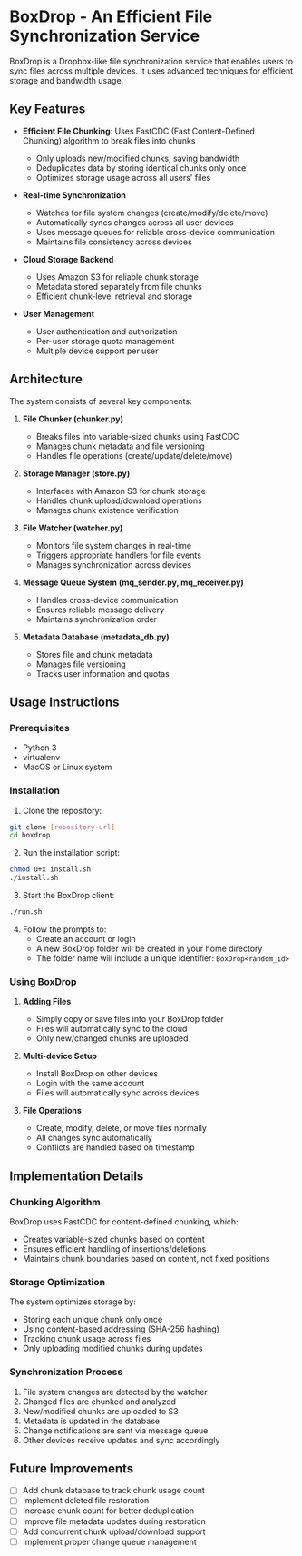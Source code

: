 # BoxDrop - An Efficient File Synchronization Service

BoxDrop is a Dropbox-like file synchronization service that enables users to sync files across multiple devices. It uses advanced techniques for efficient storage and bandwidth usage.

## Key Features

- **Efficient File Chunking**: Uses FastCDC (Fast Content-Defined Chunking) algorithm to break files into chunks
  - Only uploads new/modified chunks, saving bandwidth
  - Deduplicates data by storing identical chunks only once
  - Optimizes storage usage across all users' files

- **Real-time Synchronization**
  - Watches for file system changes (create/modify/delete/move)
  - Automatically syncs changes across all user devices
  - Uses message queues for reliable cross-device communication
  - Maintains file consistency across devices

- **Cloud Storage Backend**
  - Uses Amazon S3 for reliable chunk storage
  - Metadata stored separately from file chunks
  - Efficient chunk-level retrieval and storage

- **User Management**
  - User authentication and authorization
  - Per-user storage quota management
  - Multiple device support per user

## Architecture

The system consists of several key components:

1. **File Chunker (chunker.py)**
   - Breaks files into variable-sized chunks using FastCDC
   - Manages chunk metadata and file versioning
   - Handles file operations (create/update/delete/move)

2. **Storage Manager (store.py)**
   - Interfaces with Amazon S3 for chunk storage
   - Handles chunk upload/download operations
   - Manages chunk existence verification

3. **File Watcher (watcher.py)**
   - Monitors file system changes in real-time
   - Triggers appropriate handlers for file events
   - Manages synchronization across devices

4. **Message Queue System (mq_sender.py, mq_receiver.py)**
   - Handles cross-device communication
   - Ensures reliable message delivery
   - Maintains synchronization order

5. **Metadata Database (metadata_db.py)**
   - Stores file and chunk metadata
   - Manages file versioning
   - Tracks user information and quotas

## Usage Instructions

### Prerequisites
- Python 3
- virtualenv
- MacOS or Linux system

### Installation

1. Clone the repository:
```bash
git clone [repository-url]
cd boxdrop
```

2. Run the installation script:
```bash
chmod u+x install.sh
./install.sh
```

3. Start the BoxDrop client:
```bash
./run.sh
```

4. Follow the prompts to:
   - Create an account or login
   - A new BoxDrop folder will be created in your home directory
   - The folder name will include a unique identifier: `BoxDrop<random_id>`

### Using BoxDrop

1. **Adding Files**
   - Simply copy or save files into your BoxDrop folder
   - Files will automatically sync to the cloud
   - Only new/changed chunks are uploaded

2. **Multi-device Setup**
   - Install BoxDrop on other devices
   - Login with the same account
   - Files will automatically sync across devices

3. **File Operations**
   - Create, modify, delete, or move files normally
   - All changes sync automatically
   - Conflicts are handled based on timestamp

## Implementation Details

### Chunking Algorithm

BoxDrop uses FastCDC for content-defined chunking, which:
- Creates variable-sized chunks based on content
- Ensures efficient handling of insertions/deletions
- Maintains chunk boundaries based on content, not fixed positions

### Storage Optimization

The system optimizes storage by:
- Storing each unique chunk only once
- Using content-based addressing (SHA-256 hashing)
- Tracking chunk usage across files
- Only uploading modified chunks during updates

### Synchronization Process

1. File system changes are detected by the watcher
2. Changed files are chunked and analyzed
3. New/modified chunks are uploaded to S3
4. Metadata is updated in the database
5. Change notifications are sent via message queue
6. Other devices receive updates and sync accordingly

## Future Improvements

- [ ] Add chunk database to track chunk usage count
- [ ] Implement deleted file restoration
- [ ] Increase chunk count for better deduplication
- [ ] Improve file metadata updates during restoration
- [ ] Add concurrent chunk upload/download support
- [ ] Implement proper change queue management
